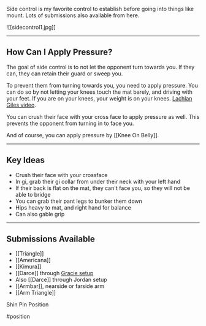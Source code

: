 Side control is my favorite control to establish before going into things like mount. Lots of submissions also available from here.

![[sidecontrol1.jpg]]

---
## How Can I Apply Pressure?

The goal of side control is to not let the opponent turn towards you. If they can, they can retain their guard or sweep you.

To prevent them from turning towards you, you need to apply pressure. You can do so by not letting your knees touch the mat barely, and driving with your feet. If you are on your knees, your weight is on your knees. [Lachlan Giles video](https://www.youtube.com/watch?v=eTi6bCBsEbM&ab_channel=AbsoluteMMAStKilda-Melbourne).

You can crush their face with your cross face to apply pressure as well. This prevents the opponent from turning in to face you.

And of course, you can apply pressure by [[Knee On Belly]].

---
## Key Ideas
- Crush their face with your crossface
- In gi, grab their gi collar from under their neck with your left hand
- If their back is flat on the mat, they can't face you, so they will not be able to bridge
- You can grab their pant legs to bunker them down
- Hips heavy to mat, and right hand for balance
- Can also gable grip

---
## Submissions Available

- [[Triangle]]
- [[Americana]]
- [[Kimura]]
- [[Darce]] through [Gracie setup](https://www.youtube.com/watch?v=wEzNvWfNZWQ&ab_channel=GracieBreakdown)
- Also [[Darce]] through Jordan setup
- [[Armbar]], nearside or farside arm
- [[Arm Triangle]]

Shin Pin Position

#position 